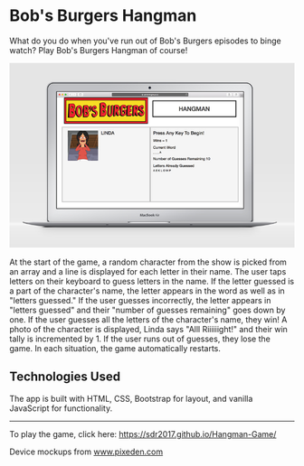 # Bob's Burgers Hangman

What do you do when you've run out of Bob's Burgers episodes to binge watch? Play Bob's Burgers Hangman of course!

![desktop](assets/images/desktop.jpg)

At the start of the game, a random character from the show is picked from an array and a line is displayed for each letter in their name. The user taps letters on their keyboard to guess letters in the name. If the letter guessed is a part of the character's name, the letter appears in the word as well as in "letters guessed." If the user guesses incorrectly, the letter appears in "letters guessed" and their "number of guesses remaining" goes down by one. If the user guesses all the letters of the character's name, they win! A photo of the character is displayed, Linda says "Alll Riiiiiight!" and their win tally is incremented by 1. If the user runs out of guesses, they lose the game. In each situation, the game automatically restarts. 

## Technologies Used
The app is built with HTML, CSS, Bootstrap for layout, and vanilla JavaScript for functionality.

---

To play the game, click here: https://sdr2017.github.io/Hangman-Game/

Device mockups from www.pixeden.com